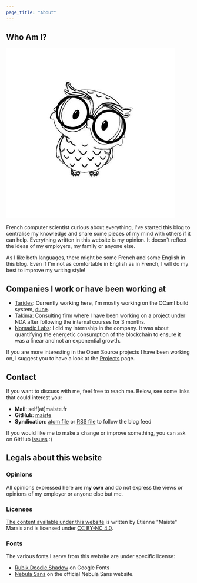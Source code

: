 ```yaml
---
page_title: "About"
---
```


## Who Am I?

<!-- HACK: HTML is needed to give a finner control on the look. -->
<div class="profile">
    <img alt="Profile" src="/static/images/about/profile.jpg" />
    <div>
        <p>
            French computer scientist curious about everything, I've started this blog to
            centralise my knowledge and share some pieces of my mind with others if it can
            help. Everything written in this website is my opinion. It doesn't reflect the
            ideas of my employers, my family or anyone else.
        </p>
        <p>
            As I like both languages, there might be some French and some English in this
            blog. Even if I'm not as comfortable in English as in French, I will do my best
            to improve my writing style!
        </p>
    </div>
</div>

## Companies I work or have been working at

- [Tarides](https://tarides.com/): Currently working here, I'm mostly working
  on the OCaml build system, [dune](https://github.com/ocaml/dune).
- [Takima](https://www.takima.fr/): Consulting firm where I have been working
  on a project under NDA after following the internal courses for 3 months.
- [Nomadic Labs](https://www.nomadic-labs.com/): I did my internship in the
  company. It was about quantifying the energetic consumption of the blockchain
  to ensure it was a linear and not an exponential growth.

If you are more interesting in the Open Source projects I have been working on,
I suggest you to have a look at the [Projects](/projects) page.

<!-- TODO: Add more details about the company and my work there -->

## Contact

If you want to discuss with me, feel free to reach me. Below, see some links
that could interest you:

- **Mail**: self[at]maiste.fr
- **GitHub**: [maiste](https://github.com/maiste)
- **Syndication**: [atom file](/atom.xml) or [RSS file](./rss.xml) to follow the blog
  feed

If you would like me to make a change or improve something, you can ask on
GitHub [issues](https://github.com/maiste/maiste.fr/issues) :)

## Legals about this website

### Opinions

All opinions expressed here are <strong>my own</strong> and do not express the
views or opinions of my employer or anyone else but me.

### Licenses

[The content available under this website](https://maiste.fr) is written by Etienne "Maiste"
Marais and is licensed under [CC BY-NC
4.0](https://creativecommons.org/licenses/by-nc/4.0/?ref=chooser-v1").

### Fonts

The various fonts I serve from this website are under specific license:

- [Rubik Doodle Shadow](https://fonts.google.com/specimen/Rubik+Doodle+Shadow/license) on Google Fonts
- [Nebula Sans](https://www.nebulasans.com/license/) on the official Nebula Sans website.

